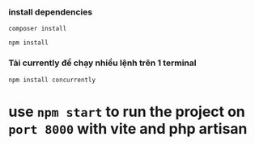 ### install dependencies
```shell
composer install
```

```shell
npm install
```

### Tải currently để chạy nhiều lệnh trên 1 terminal
```shell
npm install concurrently
```

# use `npm start` to run the project on `port 8000` with vite and php artisan 
